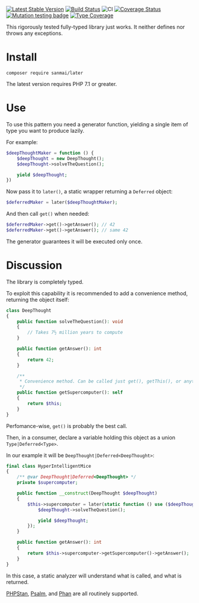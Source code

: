 [![Latest Stable Version](https://poser.pugx.org/sanmai/later/v/stable)](https://packagist.org/packages/sanmai/later)
[![Build Status](https://travis-ci.com/sanmai/later.svg?branch=master)](https://travis-ci.com/sanmai/later)
![CI](https://github.com/sanmai/later/workflows/CI/badge.svg)
[![Coverage Status](https://coveralls.io/repos/github/sanmai/later/badge.svg?branch=master)](https://coveralls.io/github/sanmai/later?branch=master)
[![Mutation testing badge](https://badge.stryker-mutator.io/github.com/sanmai/later/master)](https://infection.github.io/)
[![Type Coverage](https://shepherd.dev/github/sanmai/later/coverage.svg)](https://shepherd.dev/github/sanmai/later)

This rigorously tested fully-typed library just works. It neither defines nor throws any exceptions.

# Install

    composer require sanmai/later

The latest version requires PHP 7.1 or greater.

# Use 

To use this pattern you need a generator function, yielding a single item of type you want to produce lazily. 

For example:

```php
$deepThoughtMaker = function () {
    $deepThought = new DeepThought();
    $deepThought->solveTheQuestion();

    yield $deepThought;
})
```

Now pass it to `later()`, a static wrapper returning a `Deferred` object:

```php
$deferredMaker = later($deepThoughtMaker);
```

And then call `get()` when needed:

```php
$deferredMaker->get()->getAnswer(); // 42
$deferredMaker->get()->getAnswer(); // same 42
```

The generator guarantees it will be executed only once.

# Discussion

The library is completely typed. 

To exploit this capability it is recommended to add a convenience method, returning the object itself:

```php
class DeepThought
{
    public function solveTheQuestion(): void
    {
        // Takes 7½ million years to compute
    }

    public function getAnswer(): int
    {
        return 42;
    }

    /**
     * Convenience method. Can be called just get(), getThis(), or anything you'd like.
     */
    public function getSupercomputer(): self
    {
        return $this;
    }
}
```

Perfomance-wise, `get()` is probably the best call.

Then, in a consumer, declare a variable holding this object as a union `Type|Deferred<Type>`.

In our example it will be `DeepThought|Deferred<DeepThought>`: 

```php
final class HyperIntelligentMice
{
    /** @var DeepThought|Deferred<DeepThought> */
    private $supercomputer;

    public function __construct(DeepThought $deepThought)
    {
        $this->supercomputer = later(static function () use ($deepThought): iterable {
            $deepThought->solveTheQuestion();

            yield $deepThought;
        });
    }

    public function getAnswer(): int
    {
        return $this->supercomputer->getSupercomputer()->getAnswer();
    }
}
```

In this case, a static analyzer will understand what is called, and what is returned.

[PHPStan](https://github.com/phpstan/phpstan), [Psalm](https://github.com/vimeo/psalm), and [Phan](https://github.com/phan/phan) are all routinely supported.

